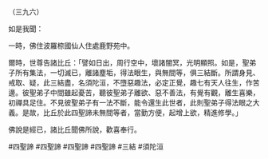 （三九六）

如是我聞：

一時，佛住波羅㮈國仙人住處鹿野苑中。

爾時，世尊告諸比丘：「譬如日出，周行空中，壞諸闇冥，光明顯照。如是，聖弟子所有集法，一切滅已，離諸塵垢，得法眼生，與無間等，俱三結斷。所謂身見、戒取、疑，此三結盡，名須陀洹，不墮惡趣法，必定正覺，趣七有天人往生，作苦邊。彼聖弟子中間雖起憂苦，聽彼聖弟子離欲、惡不善法，有覺有觀，離生喜樂，初禪具足住。不見彼聖弟子有一法不斷，能令還生此世者，此則聖弟子得法眼之大義。是故，比丘於此四聖諦未無間等者，當勤方便，起增上欲，精進修學。」

佛說是經已，諸比丘聞佛所說，歡喜奉行。




#四聖諦
#四聖諦
#四聖諦
#四聖諦
#三結
#須陀洹
